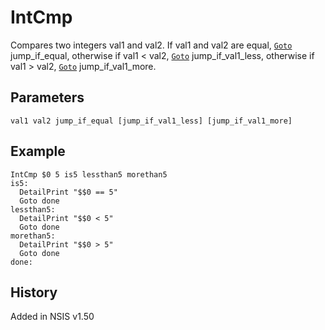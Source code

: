 # IntCmp

Compares two integers val1 and val2. If val1 and val2 are equal, [`Goto`][1] jump\_if\_equal, otherwise if val1 < val2, [`Goto`][1] jump\_if\_val1\_less, otherwise if val1 > val2, [`Goto`][1] jump\_if\_val1_more.

## Parameters

    val1 val2 jump_if_equal [jump_if_val1_less] [jump_if_val1_more]

## Example

    IntCmp $0 5 is5 lessthan5 morethan5
    is5:
      DetailPrint "$$0 == 5"
      Goto done
    lessthan5:
      DetailPrint "$$0 < 5"
      Goto done
    morethan5:
      DetailPrint "$$0 > 5"
      Goto done
    done:

## History

Added in NSIS v1.50

[1]: Goto.md
